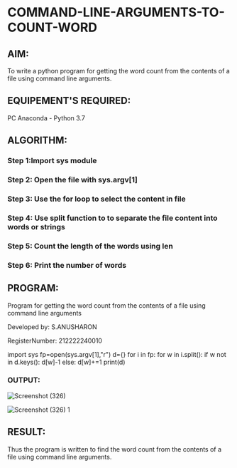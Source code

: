 # COMMAND-LINE-ARGUMENTS-TO-COUNT-WORD
## AIM:
To write a python program for getting the word count from the contents of a file using command line arguments.
## EQUIPEMENT'S REQUIRED: 
PC
Anaconda - Python 3.7
## ALGORITHM: 

### Step 1:Import sys module

### Step 2: Open the file with sys.argv[1]
 
### Step 3: Use the for loop to select the content in file

### Step 4: Use split function to to separate the file content into words or strings

### Step 5: Count the length of the words using len

### Step 6: Print the number of words

## PROGRAM:
Program for getting the word count from the contents of a file using command line arguments

Developed by: S.ANUSHARON

RegisterNumber: 212222240010

import sys
fp=open(sys.argv[1],"r")
d={}
for i in fp:
  for w in i.split():
    if w not in d.keys():
      d[w]-1
  else:
       d[w]+=1
  print(d)



### OUTPUT:

![Screenshot (326)](https://github.com/Anusharonselva/command-line-arguments-to-count-word/assets/119405600/207e660c-a1c6-4466-ba75-45eecbc3b295)

![Screenshot (326) 1](https://github.com/Anusharonselva/command-line-arguments-to-count-word/assets/119405600/4475fb66-180e-4c8d-9127-3754577f2bb5)


## RESULT:
Thus the program is written to find the word count from the contents of a file using command line arguments.
